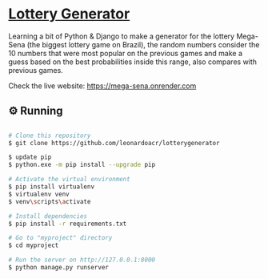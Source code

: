 #  <a href="https://codechallenge-1.onrender.com/">Lottery Generator</a>
Learning a bit of Python & Django to make a generator for the lottery Mega-Sena (the biggest lottery game on Brazil), the random numbers consider 
the 10 numbers that were most popular on the previous games and make a guess based on the best probabilities inside this range, also compares with previous games. 

Check the live website: https://mega-sena.onrender.com

<div id="running">
  <h2>⚙ Running</h2>
</div>

##

```bash
# Clone this repository
$ git clone https://github.com/leonardoacr/lotterygenerator

$ update pip
$ python.exe -m pip install --upgrade pip

# Activate the virtual environment
$ pip install virtualenv
$ virtualenv venv
$ venv\scripts\activate 

# Install dependencies
$ pip install -r requirements.txt

# Go to "myproject" directory
$ cd myproject

# Run the server on http://127.0.0.1:8000
$ python manage.py runserver


```
